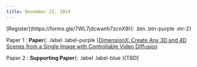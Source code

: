 ```yaml
---
title: November 22, 2024
---
```


<span class="fs-6">
[Register](https://forms.gle/7WL7jdcwanh7zcnX9){: .btn  .btn-purple .mr-2}
</span>

Paper 1
: **Paper**{: .label .label-purple }[DimensionX: Create Any 3D and 4D Scenes from a Single Image with Controllable Video Diffusion](https://chenshuo20.github.io/DimensionX/)

Paper 2
: **Supporting Paper**{: .label .label-blue }[TBD]
